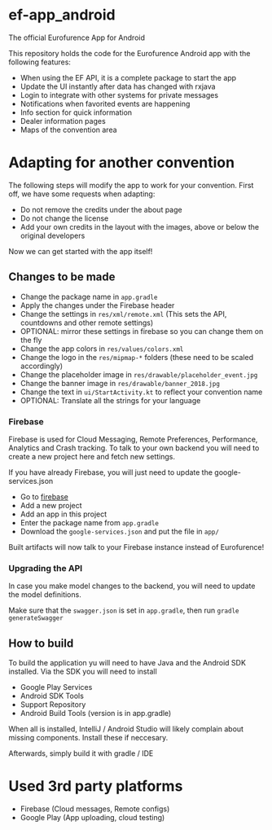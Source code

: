 # ef-app_android
The official Eurofurence App for Android

This repository holds the code for the Eurofurence Android app with the following features:

- When using the EF API, it is a complete package to start the app
- Update the UI instantly after data has changed with rxjava
- Login to integrate with other systems for private messages
- Notifications when favorited events are happening
- Info section for quick information
- Dealer information pages
- Maps of the convention area

# Adapting for another convention

The following steps will modify the app to work for your convention. First off, we have some requests when adapting:

- Do not remove the credits under the about page
- Do not change the license
- Add your own credits in the layout with the images, above or below the original developers

Now we can get started with the app itself!

## Changes to be made

* Change the package name in `app.gradle`
* Apply the changes under the Firebase header
* Change the settings in `res/xml/remote.xml` (This sets the API, countdowns and other remote settings)
* OPTIONAL: mirror these settings in firebase so you can change them on the fly
* Change the app colors in `res/values/colors.xml`
* Change the logo in the `res/mipmap-*` folders (these need to be scaled accordingly)
* Change the placeholder image in `res/drawable/placeholder_event.jpg`
* Change the banner image in `res/drawable/banner_2018.jpg`
* Change the text in `ui/StartActivity.kt` to reflect your convention name
* OPTIONAL: Translate all the strings for your language

### Firebase

Firebase is used for Cloud Messaging, Remote Preferences, Performance, Analytics and Crash tracking. To talk to your own backend you will need to create a new project here and fetch new settings.

If you have already Firebase, you will just need to update the google-services.json

* Go to [firebase](https://console.firebase.google.com/)
* Add a new project
* Add an app in this project
* Enter the package name from `app.gradle`
* Download the `google-services.json` and put the file in `app/`

Built artifacts will now talk to your Firebase instance instead of Eurofurence!

### Upgrading the API

In case you make model changes to the backend, you will need to update the model definitions. 

Make sure that the `swagger.json` is set in `app.gradle`, then run `gradle generateSwagger`
 
## How to build

To build the application yu will need to have Java and the Android SDK installed. Via the SDK you will need to install 

- Google Play Services
- Android SDK Tools
- Support Repository
- Android Build Tools (version is in app.gradle)

When all is installed, IntelliJ / Android Studio will likely complain about missing components. Install these if neccesary.

Afterwards, simply build it with gradle / IDE

# Used 3rd party platforms

- Firebase (Cloud messages, Remote configs)
- Google Play (App uploading, cloud testing)
